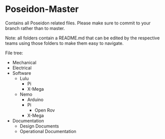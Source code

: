 # Poseidon-Master
Contains all Poseidon related files. Please make sure to commit to your branch rather than to master.

Note: all folders contain a README.md that can be edited by the respective teams using those folders to make them easy to navigate.

File tree:<br/>
* Mechanical<br/>
* Electrical<br/>
* Software<br/>
  * Lulu<br/>
    * Pi<br/>
    * X-Mega<br/>
  * Nemo<br/>
    * Arduino<br/>
    * Pi<br/>
      * Open Rov<br/>
    * X-Mega<br/>
* Documentation<br/>
  * Design Documents<br/>
  * Operational Documentation<br/>
